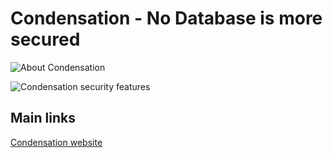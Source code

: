 # Condensation - No Database is more secured

![About Condensation](https://raw.githubusercontent.com/condensationdb/condensation/main/condensation-title.png)

![Condensation security features](https://raw.githubusercontent.com/condensationdb/condensation/main/condensation-security.png)

## Main links

[Condensation website](https://condensation.io)
